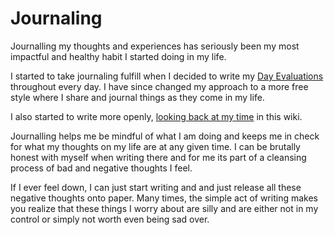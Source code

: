 # Journaling

Journalling my thoughts and experiences has seriously been my most impactful and healthy habit I started doing in my life.

I started to take journaling fulfill when I decided to write my [Day Evaluations](https://medium.com/@nikitavoloboev/day-evaluations-5706f31c9c5e) throughout every day. I have since changed my approach to a more free style where I share and journal things as they come in my life.

I also started to write more openly, [looking back at my time](../looking-back/looking-back.md) in this wiki.

Journalling helps me be mindful of what I am doing and keeps me in check for what my thoughts on my life are at any given time. I can be brutally honest with myself when writing there and for me its part of a cleansing process of bad and negative thoughts I feel.

If I ever feel down, I can just start writing and and just release all these negative thoughts onto paper. Many times, the simple act of writing makes you realize that these things I worry about are silly and are either not in my control or simply not worth even being sad over.
